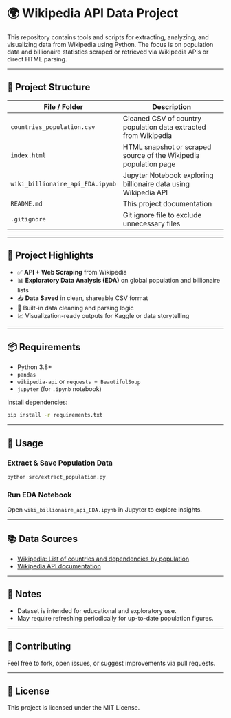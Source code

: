 # 🌍 Wikipedia API Data Project

This repository contains tools and scripts for extracting, analyzing, and visualizing data from Wikipedia using Python. The focus is on population data and billionaire statistics scraped or retrieved via Wikipedia APIs or direct HTML parsing.

---

## 📁 Project Structure

| File / Folder                 | Description                                                                 |
|------------------------------|-----------------------------------------------------------------------------|
| `countries_population.csv`   | Cleaned CSV of country population data extracted from Wikipedia             |
| `index.html`                 | HTML snapshot or scraped source of the Wikipedia population page            |
| `wiki_billionaire_api_EDA.ipynb` | Jupyter Notebook exploring billionaire data using Wikipedia API             |
| `README.md`                  | This project documentation                                                  |
| `.gitignore`                 | Git ignore file to exclude unnecessary files                                |

---

## 🧠 Project Highlights

- ✅ **API + Web Scraping** from Wikipedia  
- 📊 **Exploratory Data Analysis (EDA)** on global population and billionaire lists  
- 📥 **Data Saved** in clean, shareable CSV format  
- 🧹 Built-in data cleaning and parsing logic  
- 📈 Visualization-ready outputs for Kaggle or data storytelling

---

## 📦 Requirements

- Python 3.8+
- `pandas`
- `wikipedia-api` or `requests + BeautifulSoup`
- `jupyter` (for `.ipynb` notebook)

Install dependencies:
```bash
pip install -r requirements.txt
```

---

## 🚀 Usage

### Extract & Save Population Data
```bash
python src/extract_population.py
```

### Run EDA Notebook
Open `wiki_billionaire_api_EDA.ipynb` in Jupyter to explore insights.

---

## 📚 Data Sources

- [Wikipedia: List of countries and dependencies by population](https://en.wikipedia.org/wiki/List_of_countries_and_dependencies_by_population)
- [Wikipedia API documentation](https://pypi.org/project/Wikipedia-API/)

---

## 📌 Notes

- Dataset is intended for educational and exploratory use.
- May require refreshing periodically for up-to-date population figures.

---

## 🤝 Contributing

Feel free to fork, open issues, or suggest improvements via pull requests.

---

## 🪪 License

This project is licensed under the MIT License.
